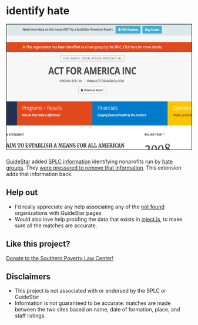 # identify hate

<div style='text-align:center;margin-bottom:20px;'>
  <img width=600 height=340 src='.github/screenshot.png' style='border:1px solid #000' />
</div>

[GuideStar](http://guidestar.org/) added [SPLC information](https://www.splcenter.org/)
identifying nonprofits run by [hate groups](https://www.splcenter.org/fighting-hate/extremist-files).
They [were pressured to remove that information](https://www.washingtonpost.com/news/morning-mix/wp/2017/06/26/after-conservative-backlash-charity-tracker-guidestar-removes-hate-group-labels/).
This extension adds that information back.

## Help out

* I'd really appreciate any help associating any of the [not found](not-found.md)
  organizations with GuideStar pages
* Would also love help proofing the data that exists in [inject.js](ext/src/inject/inject.js),
  to make sure all the matches are accurate.

## Like this project?

[Donate to the Southern Poverty Law Center!](https://donate.splcenter.org/page.aspx?pid=463)

## Disclaimers

* This project is not associated with or endorsed by the SPLC or GuideStar
* Information is not guaranteed to be accurate: matches are made between
  the two sites based on name, date of formation, place, and staff listings.
